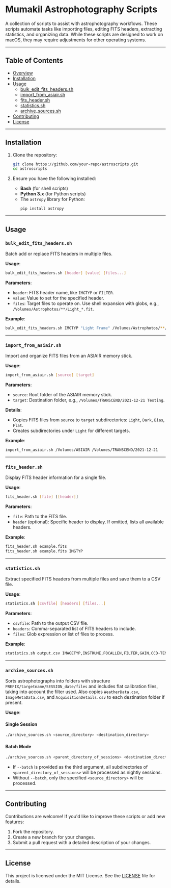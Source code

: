 # Mumakil Astrophotography Scripts

A collection of scripts to assist with astrophotography workflows. These scripts automate tasks like importing files, editing FITS headers, extracting statistics, and organizing data. While these scripts are designed to work on macOS, they may require adjustments for other operating systems.

---

## Table of Contents
- [Overview](#mumakil-astrophotography-scripts)
- [Installation](#installation)
- [Usage](#usage)
  - [bulk_edit_fits_headers.sh](#bulk_edit_fits_headerssh)
  - [import_from_asiair.sh](#import_from_asiairsh)
  - [fits_header.sh](#fits_headersh)
  - [statistics.sh](#statisticssh)
  - [archive_sources.sh](#archive_sourcessh)
- [Contributing](#contributing)
- [License](#license)

---

## Installation

1. Clone the repository:
   ```bash
   git clone https://github.com/your-repo/astroscripts.git
   cd astroscripts
   ```

2. Ensure you have the following installed:
   - **Bash** (for shell scripts)
   - **Python 3.x** (for Python scripts)
   - The `astropy` library for Python:
     ```bash
     pip install astropy
     ```

---

## Usage

### `bulk_edit_fits_headers.sh`

Batch add or replace FITS headers in multiple files.

**Usage**:
```bash
bulk_edit_fits_headers.sh [header] [value] [files...]
```

**Parameters**:
- `header`: FITS header name, like `IMGTYP` or `FILTER`.
- `value`: Value to set for the specified header.
- `files`: Target files to operate on. Use shell expansion with globs, e.g., `/Volumes/Astrophotos/**/Light_*.fit`.

**Example**:
```bash
bulk_edit_fits_headers.sh IMGTYP "Light Frame" /Volumes/Astrophotos/**/Light_*.fit
```

---

### `import_from_asiair.sh`

Import and organize FITS files from an ASIAIR memory stick.

**Usage**:
```bash
import_from_asiair.sh [source] [target]
```

**Parameters**:
- `source`: Root folder of the ASIAIR memory stick.
- `target`: Destination folder, e.g., `/Volumes/TRANSCEND/2021-12-21 Testing`.

**Details**:
- Copies FITS files from `source` to `target` subdirectories: `Light`, `Dark`, `Bias`, `Flat`.
- Creates subdirectories under `Light` for different targets.

**Example**:
```bash
import_from_asiair.sh /Volumes/ASIAIR /Volumes/TRANSCEND/2021-12-21
```

---

### `fits_header.sh`

Display FITS header information for a single file.

**Usage**:
```bash
fits_header.sh [file] [[header]]
```

**Parameters**:
- `file`: Path to the FITS file.
- `header` (optional): Specific header to display. If omitted, lists all available headers.

**Example**:
```bash
fits_header.sh example.fits
fits_header.sh example.fits IMGTYP
```

---

### `statistics.sh`

Extract specified FITS headers from multiple files and save them to a CSV file.

**Usage**:
```bash
statistics.sh [csvfile] [headers] [files...]
```

**Parameters**:
- `csvfile`: Path to the output CSV file.
- `headers`: Comma-separated list of FITS headers to include.
- `files`: Glob expression or list of files to process.

**Example**:
```bash
statistics.sh output.csv IMAGETYP,INSTRUME,FOCALLEN,FILTER,GAIN,CCD-TEMP,EXPOSURE,DATE-OBS /Volumes/Astrophotos/**/*.fit
```

---

### `archive_sources.sh`

Sorts astrophotographs into folders with structure `PREFIX/targetname/SESSION_date/files` and includes flat calibration files, taking into account the filter used. Also copies `WeatherData.csv`, `ImageMetaData.csv`, and `AcquisitionDetails.csv` to each destination folder if present.

**Usage**:

#### Single Session
```bash
./archive_sources.sh <source_directory> <destination_directory>
```

#### Batch Mode
```bash
./archive_sources.sh <parent_directory_of_sessions> <destination_directory> --batch
```

- If `--batch` is provided as the third argument, all subdirectories of `<parent_directory_of_sessions>` will be processed as nightly sessions.
- Without `--batch`, only the specified `<source_directory>` will be processed.

---

## Contributing

Contributions are welcome! If you'd like to improve these scripts or add new features:
1. Fork the repository.
2. Create a new branch for your changes.
3. Submit a pull request with a detailed description of your changes.

---

## License

This project is licensed under the MIT License. See the [LICENSE](LICENSE) file for details.
